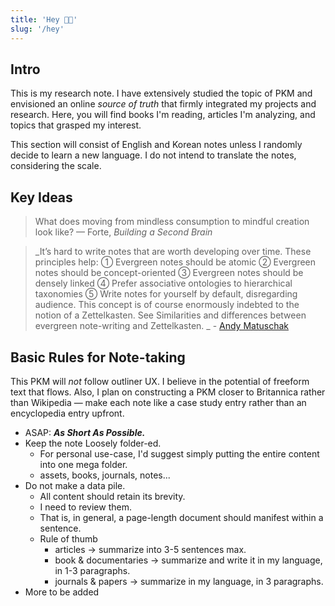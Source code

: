 ```yaml
---
title: 'Hey 👋🏻'
slug: '/hey'
---
```


## Intro

This is my research note. I have extensively studied the topic of PKM and envisioned an online _source of truth_ that firmly integrated my projects and research. Here, you will find books I'm reading, articles I'm analyzing, and topics that grasped my interest.

This section will consist of English and Korean notes unless I randomly decide to learn a new language. I do not intend to translate the notes, considering the scale.

## Key Ideas

> What does moving from mindless consumption to mindful creation look like? — Forte, _Building a Second Brain_

> _It’s hard to write notes that are worth developing over time. These principles help: ① Evergreen notes should be atomic ② Evergreen notes should be concept-oriented ③ Evergreen notes should be densely linked ④ Prefer associative ontologies to hierarchical taxonomies ⑤ Write notes for yourself by default, disregarding audience. This concept is of course enormously indebted to the notion of a Zettelkasten. See Similarities and differences between evergreen note-writing and Zettelkasten. _ - [Andy Matuschak](https://notes.andymatuschak.org/Evergreen_notes)

## Basic Rules for Note-taking

This PKM will _not_ follow outliner UX. I believe in the potential of freeform text that flows. Also, I plan on constructing a PKM closer to Britannica rather than Wikipedia — make each note like a case study entry rather than an encyclopedia entry upfront.

- ASAP: **_As Short As Possible._**
- Keep the note Loosely folder-ed.
  - For personal use-case, I'd suggest simply putting the entire content into one mega folder.
  - assets, books, journals, notes...
- Do not make a data pile.
  - All content should retain its brevity.
  - I need to review them.
  - That is, in general, a page-length document should manifest within a sentence.
  - Rule of thumb
    - articles → summarize into 3-5 sentences max.
    - book & documentaries → summarize and write it in my language, in 1-3 paragraphs.
    - journals & papers → summarize in my language, in 3 paragraphs.
- More to be added
